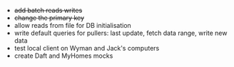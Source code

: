 - ~~add batch reads writes~~
- ~~change the primary key~~
- allow reads from file for DB initialisation 
- write default queries for pullers: last update, fetch data range, write new data
- test local client on Wyman and Jack's computers
- create Daft and MyHomes mocks
